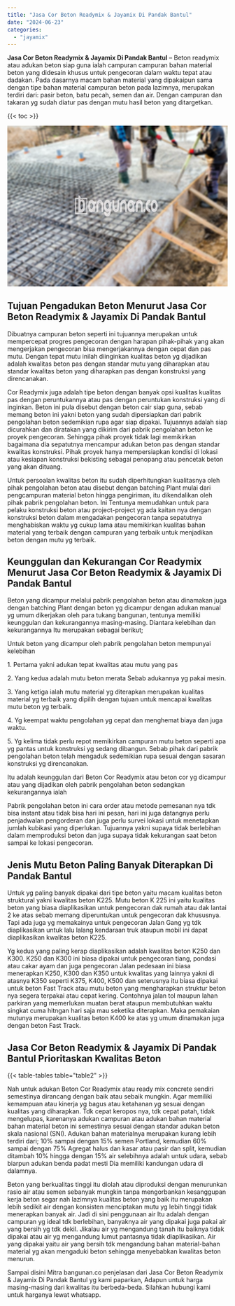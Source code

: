 ```yaml
---
title: "Jasa Cor Beton Readymix & Jayamix Di Pandak Bantul"
date: "2024-06-23"
categories: 
  - "jayamix"
---
```


**Jasa Cor Beton Readymix & Jayamix Di Pandak Bantul** – Beton readymix atau adukan beton siap guna ialah campuran campuran bahan material beton yang didesain khusus untuk pengecoran dalam waktu tepat atau dadakan. Pada dasarnya macam bahan material yang dipakaipun sama dengan tipe bahan material campuran beton pada lazimnya, merupakan terdiri dari: pasir beton, batu pecah, semen dan air. Dengan campuran dan takaran yg sudah diatur pas dengan mutu hasil beton yang ditargetkan.

{{< toc >}}

![Jasa Cor Beton Readymix & Jayamix Di Pandak Bantul](/images/jasa-cor-readymix-56.png)

## Tujuan Pengadukan Beton Menurut Jasa Cor Beton Readymix & Jayamix Di Pandak Bantul

Dibuatnya campuran beton seperti ini tujuannya merupakan untuk mempercepat progres pengecoran dengan harapan pihak-pihak yang akan mengerjakan pengecoran bisa mengerjakannya dengan cepat dan pas mutu. Dengan tepat mutu inilah diinginkan kualitas beton yg dijadikan adalah kwalitas beton pas dengan standar mutu yang diharapkan atau standar kwalitas beton yang diharapkan pas dengan konstruksi yang direncanakan.

Cor Readymix juga adalah tipe beton dengan banyak opsi kualitas kualitas pas dengan peruntukannya atau pas dengan peruntukan konstruksi yang di inginkan. Beton ini pula disebut dengan beton cair siap guna, sebab memang beton ini yakni beton yang sudah dipersiapkan dari pabrik pengolahan beton sedemikian rupa agar siap dipakai. Tujuannya adalah siap dicurahkan dan diratakan yang dikirim dari pabrik pengolahan beton ke proyek pengecoran. Sehingga pihak proyek tidak lagi memikirkan bagaimana dia sepatutnya mencampur adukan beton pas dengan standar kwalitas konstruksi. Pihak proyek hanya mempersiapkan kondisi di lokasi atau kesiapan konstruksi bekisting sebagai penopang atau pencetak beton yang akan dituang.

Untuk persoalan kwalitas beton itu sudah diperhitungkan kualitasnya oleh pihak pengolahan beton atau disebut dengan batching Plant mulai dari pengcampuran material beton hingga pengiriman, itu dikendalikan oleh pihak pabrik pengolahan beton. Ini Tentunya memudahkan untuk para pelaku konstruksi beton atau project-project yg ada kaitan nya dengan konstruksi beton dalam mengadakan pengecoran tanpa sepatutnya menghabiskan waktu yg cukup lama atau memikirkan kualitas bahan material yang terbaik dengan campuran yang terbaik untuk menjadikan beton dengan mutu yg terbaik.

## Keunggulan dan Kekurangan Cor Readymix Menurut Jasa Cor Beton Readymix & Jayamix Di Pandak Bantul

Beton yang dicampur melalui pabrik pengolahan beton atau dinamakan juga dengan batching Plant dengan beton yg dicampur dengan adukan manual yg umum dikerjakan oleh para tukang bangunan, tentunya memiliki keunggulan dan kekurangannya masing-masing. Diantara kelebihan dan kekurangannya Itu merupakan sebagai berikut;

Untuk beton yang dicampur oleh pabrik pengolahan beton mempunyai kelebihan

1\. Pertama yakni adukan tepat kwalitas atau mutu yang pas

2\. Yang kedua adalah mutu beton merata Sebab adukannya yg pakai mesin.

3\. Yang ketiga ialah mutu material yg diterapkan merupakan kualitas material yg terbaik yang dipilih dengan tujuan untuk mencapai kwalitas mutu beton yg terbaik.

4\. Yg keempat waktu pengolahan yg cepat dan menghemat biaya dan juga waktu.

5\. Yg kelima tidak perlu repot memikirkan campuran mutu beton seperti apa yg pantas untuk konstruksi yg sedang dibangun. Sebab pihak dari pabrik pengolahan beton telah mengaduk sedemikian rupa sesuai dengan sasaran konstruksi yg direncanakan.

Itu adalah keunggulan dari Beton Cor Readymix atau beton cor yg dicampur atau yang dijadikan oleh pabrik pengolahan beton sedangkan kekurangannya ialah

Pabrik pengolahan beton ini cara order atau metode pemesanan nya tdk bisa instant atau tidak bisa hari ini pesan, hari ini juga datangnya perlu penjadwalan pengorderan dan juga perlu survei lokasi untuk menetapkan jumlah kubikasi yang diperlukan. Tujuannya yakni supaya tidak berlebihan dalam memproduksi beton dan juga supaya tidak kekurangan saat beton sampai ke lokasi pengecoran.

## Jenis Mutu Beton Paling Banyak Diterapkan Di Pandak Bantul

Untuk yg paling banyak dipakai dari tipe beton yaitu macam kualitas beton struktural yakni kwalitas beton K225. Mutu beton K 225 ini yaitu kualitas beton yang biasa diaplikasikan untuk pengecoran dak rumah atau dak lantai 2 ke atas sebab memang diperuntukan untuk pengecoran dak khususnya. Tapi ada juga yg memakainya untuk pengecoran Jalan Gang yg tdk diaplikasikan untuk lalu lalang kendaraan truk ataupun mobil ini dapat diaplikasikan kwalitas beton K225.

Yg kedua yang paling kerap diaplikasikan adalah kwalitas beton K250 dan K300. K250 dan K300 ini biasa dipakai untuk pengecoran tiang, pondasi atau cakar ayam dan juga pengecoran Jalan pedesaan ini biasa menerapkan K250, K300 dan K350 untuk kwalitas yang lainnya yakni di atasnya K350 seperti K375, K400, K500 dan seterusnya itu biasa dipakai untuk beton Fast Track atau mutu beton yang mengharapkan struktur beton nya segera terpakai atau cepat kering. Contohnya jalan tol maupun lahan parkiran yang memerlukan muatan berat ataupun membutuhkan waktu singkat cuma hitngan hari saja mau seketika diterapkan. Maka pemakaian mutunya merupakan kualitas beton K400 ke atas yg umum dinamakan juga dengan beton Fast Track.

## Jasa Cor Beton Readymix & Jayamix Di Pandak Bantul Prioritaskan Kwalitas Beton

{{< table-tables table="table2" >}}

Nah untuk adukan Beton Cor Readymix atau ready mix concrete sendiri semestinya dirancang dengan baik atau sebaik mungkin. Agar memiliki kemampuan atau kinerja yg bagus atau ketahanan yg sesuai dengan kualitas yang diharapkan. Tdk cepat keropos nya, tdk cepat patah, tidak mengelupas, karenanya adukan campuran atau adukan bahan material bahan material beton ini semestinya sesuai dengan standar adukan beton skala nasional (SNI). Adukan bahan materialnya merupakan kurang lebih terdiri dari; 10% sampai dengan 15% semen Portland, kemudian 60% sampai dengan 75% Agregat halus dan kasar atau pasir dan split, kemudian ditambah 10% hingga dengan 15% air selebihnya adalah untuk udara, sebab biarpun adukan benda padat mesti Dia memiliki kandungan udara di dalamnya.

Beton yang berkualitas tinggi itu diolah atau diproduksi dengan menurunkan rasio air atau semen sebanyak mungkin tanpa mengorbankan kesanggupan kerja beton segar nah lazimnya kualitas beton yang baik itu merupakan lebih sedikit air dengan konsisten menciptakan mutu yg lebih tinggi tidak menerapkan banyak air. Jadi di sini penggunaan air Itu adalah dengan campuran yg ideal tdk berlebihan, banyaknya air yang dipakai juga pakai air yang bersih yg tdk dekil. Jikalau air yg mengandung tanah itu baiknya tidak dipakai atau air yg mengandung lumut pantasnya tidak diaplikasikan. Air yang dipakai yaitu air yang bersih tdk mengandung bahan material-bahan material yg akan mengaduki beton sehingga menyebabkan kwalitas beton menurun.

Sampai disini Mitra bangunan.co penjelasan dari Jasa Cor Beton Readymix & Jayamix Di Pandak Bantul yg kami paparkan, Adapun untuk harga masing-masing dari kwalitas itu berbeda-beda. Silahkan hubungi kami untuk harganya lewat whatsapp.
